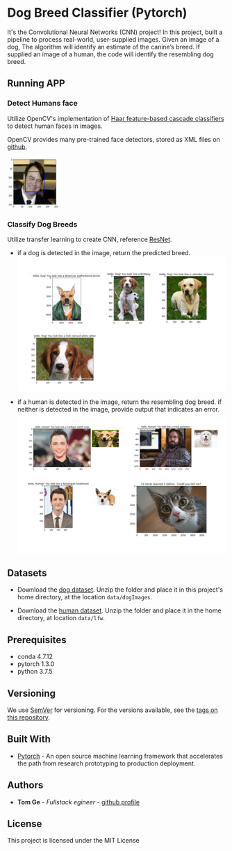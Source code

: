 # Dog Breed Classifier (Pytorch)

  It's the Convolutional Neural Networks (CNN) project! In this project, built a pipeline to process real-world, user-supplied images. Given an image of a dog, The algorithm will identify an estimate of the canine’s breed. If supplied an image of a human, the code will identify the resembling dog breed.

## Running APP

### Detect Humans face

Utilize OpenCV's implementation of [Haar feature-based cascade classifiers](http://docs.opencv.org/trunk/d7/d8b/tutorial_py_face_detection.html) to detect human faces in images.  

OpenCV provides many pre-trained face detectors, stored as XML files on [github](https://github.com/opencv/opencv/tree/master/data/haarcascades). 

<img src="src/human_face_detection.png"  width="120" height="120">

### Classify Dog Breeds
Utilize transfer learning to create CNN, reference [ResNet](https://arxiv.org/pdf/1512.03385.pdf).
* if a dog is detected in the image, return the predicted breed.
![Dog Breeds performence](src/dog_classifie.png)

* if a human is detected in the image, return the resembling dog breed.
if neither is detected in the image, provide output that indicates an error.
![Test the algorithm on Sample Images](src/human_check.png)

## Datasets
* Download the [dog dataset](https://s3-us-west-1.amazonaws.com/udacity-aind/dog-project/dogImages.zip).  Unzip the folder and place it in this project's home directory, at the location `data/dogImages`. 

* Download the [human dataset](https://s3-us-west-1.amazonaws.com/udacity-aind/dog-project/lfw.zip).  Unzip the folder and place it in the home directory, at location `data/lfw`. 

## Prerequisites

* conda    4.7.12
* pytorch  1.3.0                
* python   3.7.5

## Versioning

We use [SemVer](http://semver.org/) for versioning. For the versions available, see the [tags on this repository](https://github.com/your/project/tags).

## Built With

* [Pytorch](https://pytorch.org/) - An open source machine learning framework that accelerates the path from research prototyping to production deployment.

## Authors

* **Tom Ge** - *Fullstack egineer* - [github profile](https://github.com/tomgtqq)

## License

This project is licensed under the MIT License
